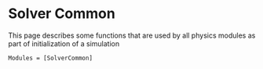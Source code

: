 # Solver Common

This page describes some functions that are used by all physics modules
as part of initialization of a simulation

```@autodocs
Modules = [SolverCommon]
```
